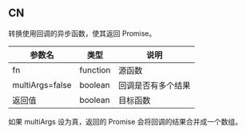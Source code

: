 ## CN

转换使用回调的异步函数，使其返回 Promise。

|参数名|类型|说明|
|-----|----|---|
|fn|function|源函数|
|multiArgs=false|boolean|回调是否有多个结果|
|返回值|boolean|目标函数|

如果 multiArgs 设为真，返回的 Promise 会将回调的结果合并成一个数组。


